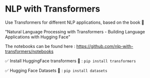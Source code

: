 # NLP with Transformers
Use Transformers for different NLP applications, based on the book :parrot:

"Natural Language Processing with Transformers -
Building Language Applications with Hugging Face"

The notebooks can be found here : https://github.com/nlp-with-transformers/notebooks 


:white_check_mark: Install HuggingFace transformers :hugs: :
`pip install transformers`

:white_check_mark: Hugging Face Datasets :hugs: : `pip install datasets`